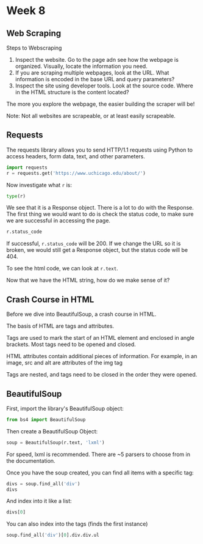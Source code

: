 # Week 8

## Web Scraping

Steps to Webscraping

1. Inspect the website. Go to the page adn see how the webpage is organized. Visually, locate the information you need.
2. If you are scraping multiple webpages, look at the URL. What information is encoded in the base URL and query parameters?
3. Inspect the site using developer tools. Look at the source code. Where in the HTML structure is the content located?

The more you explore the webpage, the easier building the scraper will be!

Note: Not all websites are scrapeable, or at least easily scrapeable.

## Requests

The requests library allows you to send HTTP/1.1 requests using Python to
access headers, form data, text, and other parameters.

```python
import requests
r = requests.get('https://www.uchicago.edu/about/')
```

Now investigate what `r` is:

```python
type(r)
```

We see that it is a Response object. There is a lot to do with the Response.
The first thing we would want to do is check the status code, to make sure
we are successful in accessing the page.

```python
r.status_code
```

If successful, `r.status_code` will be 200. If we change the URL so it is broken,
we would still get a Response object, but the status code will be 404.

To see the html code, we can look at `r.text`.

Now that we have the HTML string, how do we make sense of it?

## Crash Course in HTML

Before we dive into BeautifulSoup, a crash course in HTML.

The basis of HTML are tags and attributes.

Tags are used to mark the start of an HTML element and enclosed in angle brackets. Most tags need to be opened and closed.

HTML attributes contain additional pieces of information. For example, in an image, src and alt are attributes of the img tag

Tags are nested, and tags need to be closed in the order they were opened.


## BeautifulSoup

First, import the library's BeautifulSoup object:

```python
from bs4 import BeautifulSoup
```

Then create a BeautifulSoup Object:

```python
soup = BeautifulSoup(r.text, 'lxml')
```

For speed, lxml is recommended. There are ~5 parsers to choose from in the documentation.

Once you have the soup created, you can find all items with a specific tag:

```python
divs = soup.find_all('div')
divs
```

And index into it like a list:

```python
divs[0]
```

You can also index into the tags (finds the first instance)

```python
soup.find_all('div')[0].div.div.ul
```